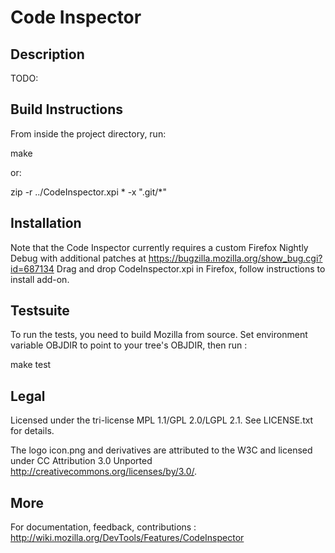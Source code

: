 # Code Inspector #


## Description ##

TODO:


## Build Instructions ##

From inside the project directory, run:

make

or:

zip -r ../CodeInspector.xpi * -x ".git/*"


## Installation ##

Note that the Code Inspector currently requires a custom Firefox Nightly Debug with
additional patches at https://bugzilla.mozilla.org/show_bug.cgi?id=687134
Drag and drop CodeInspector.xpi in Firefox, follow instructions to install add-on.


## Testsuite ##

To run the tests, you need to build Mozilla from source.
Set environment variable OBJDIR to point to your tree's OBJDIR, then run :

make test


## Legal ##

Licensed under the tri-license MPL 1.1/GPL 2.0/LGPL 2.1.
See LICENSE.txt for details.

The logo icon.png and derivatives are attributed to the W3C and licensed under
CC Attribution 3.0 Unported <http://creativecommons.org/licenses/by/3.0/>.


## More ##

For documentation, feedback, contributions :
http://wiki.mozilla.org/DevTools/Features/CodeInspector
